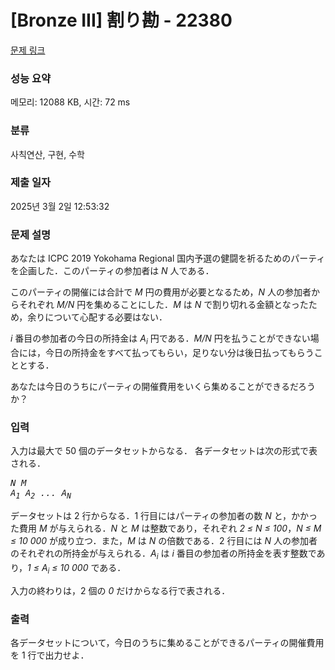 # [Bronze III] 割り勘 - 22380 

[문제 링크](https://www.acmicpc.net/problem/22380) 

### 성능 요약

메모리: 12088 KB, 시간: 72 ms

### 분류

사칙연산, 구현, 수학

### 제출 일자

2025년 3월 2일 12:53:32

### 문제 설명

<p>あなたは ICPC 2019 Yokohama Regional 国内予選の健闘を祈るためのパーティを企画した．このパーティの参加者は <i>N</i> 人である．</p>

<p>このパーティの開催には合計で <i>M</i> 円の費用が必要となるため，<i>N</i> 人の参加者からそれぞれ <i>M/N</i> 円を集めることにした．<i>M</i> は <i>N</i> で割り切れる金額となったため，余りについて心配する必要はない．</p>

<p><i>i</i> 番目の参加者の今日の所持金は <i>A<sub>i</sub></i> 円である．<i>M/N</i> 円を払うことができない場合には，今日の所持金をすべて払ってもらい，足りない分は後日払ってもらうこととする．</p>

<p>あなたは今日のうちにパーティの開催費用をいくら集めることができるだろうか？</p>

### 입력 

 <p>入力は最大で 50 個のデータセットからなる． 各データセットは次の形式で表される．</p>

<pre><i>N</i> <i>M</i>
<i>A<sub>1</sub></i> <i>A<sub>2</sub></i> <i>...</i> <i>A<sub>N</sub></i></pre>

<p>データセットは 2 行からなる．1 行目にはパーティの参加者の数 <i>N</i> と，かかった費用 <i>M</i> が与えられる．<i>N</i> と <i>M</i> は整数であり，それぞれ <i>2 ≤ N ≤ 100</i>，<i>N ≤ M ≤ 10 000</i> が成り立つ．また，<i>M</i> は <i>N</i> の倍数である．2 行目には <i>N</i> 人の参加者のそれぞれの所持金が与えられる．<i>A<sub>i</sub></i> は <i>i</i> 番目の参加者の所持金を表す整数であり，<i>1 ≤ A<sub>i</sub> ≤ 10 000</i> である．</p>

<p>入力の終わりは，2 個の <i>0</i> だけからなる行で表される．</p>

### 출력 

 <p>各データセットについて，今日のうちに集めることができるパーティの開催費用を 1 行で出力せよ．</p>

